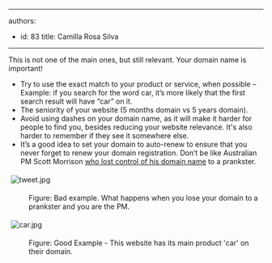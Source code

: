 

---
authors:
  - id: 83
    title: Camilla Rosa Silva
---




<span class='intro'> This is not one of the main ones, but still relevant. Your domain name is important!<br><ul><li>Try to use the exact match to your product or service, when possible – Example&#58; if you search for the word car, it’s more likely that the first search result will have “car” on it.<br></li><li>The seniority of your website (5 months domain vs 5 years domain).<br></li><li>Avoid using dashes on your domain name, as it will make it harder for people to find you, besides reducing your website relevance. It's also harder to remember if they see it somewhere else.<br></li><li>It’s a good idea to set your domain to auto-renew to ensure that you never forget to renew your domain registration. Don’t be like Australian PM Scott Morrison <a href="https&#58;//www.sbs.com.au/news/pm-s-website-taken-over-by-troll-plays-loop-of-scotty-doesn-t-know">who lost control of his domain name</a> to a prankster.<br></li></ul> </span>

<dl class="ssw15-rteElement-ImageArea">​<img src="/SiteAssets/does-your-domain-have-power/tweet.jpg" alt="tweet.jpg" style="margin&#58;5px;" /></dl><dd class="ssw15-rteElement-FigureBad">Figure&#58; Bad example. What happens when you lose your domain to a prankster and you are the PM.​<br></dd><dl class="ssw15-rteElement-ImageArea">​<img src="/SiteAssets/does-your-domain-have-power/car.jpg" alt="car.jpg" style="margin&#58;5px;" /></dl><dd class="ssw15-rteElement-FigureGood">F​igure&#58; Good Example - This website&#160;has&#160;its main product 'car' on their domain.<br></dd>



